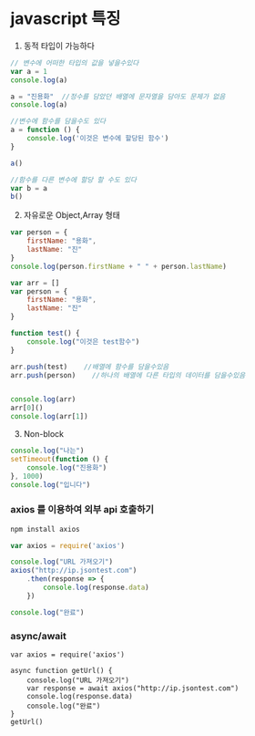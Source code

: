 # javascript 특징


1. 동적 타입이 가능하다
``` javascript
// 변수에 어떠한 타입의 값을 넣을수있다
var a = 1
console.log(a)

a = "진용화"  //정수를 담았던 배열에 문자열을 담아도 문제가 없음
console.log(a)

//변수에 함수를 담을수도 있다
a = function () {
    console.log('이것은 변수에 할당된 함수')
}

a()

//함수를 다른 변수에 할당 할 수도 있다
var b = a
b()
```
2. 자유로운 Object,Array 형태
``` javascript
var person = {
    firstName: "용화",
    lastName: "진"
}
console.log(person.firstName + " " + person.lastName)
```

``` javascript
var arr = []
var person = {
    firstName: "용화",
    lastName: "진"
}

function test() {
    console.log("이것은 test함수")
}

arr.push(test)    //배열에 함수를 담을수있음
arr.push(person)    //하나의 배열에 다른 타입의 데이터를 담을수있음


console.log(arr)
arr[0]()
console.log(arr[1])
```


3. Non-block
``` javascript
console.log("나는")
setTimeout(function () {
    console.log("진용화")
}, 1000)
console.log("입니다")

```


### axios 를 이용하여 외부 api 호출하기
``` sh
npm install axios
```

``` javascript
var axios = require('axios')

console.log("URL 가져오기")
axios("http://ip.jsontest.com")
    .then(response => {
        console.log(response.data)
    })

console.log("완료")

```
### async/await
```
var axios = require('axios')

async function getUrl() {
    console.log("URL 가져오기")
    var response = await axios("http://ip.jsontest.com")
    console.log(response.data)
    console.log("완료")
}
getUrl()
```

